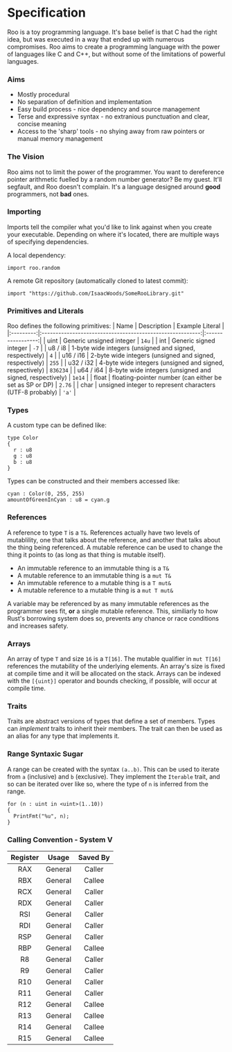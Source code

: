 # Specification
Roo is a toy programming language. It's base belief is that C had the right idea, but was executed
in a way that ended up with numerous compromises. Roo aims to create a programming language with the
power of languages like C and C++, but without some of the limitations of powerful languages.

### Aims
* Mostly procedural
* No separation of definition and implementation
* Easy build process - nice dependency and source management
* Terse and expressive syntax - no extranious punctuation and clear, concise meaning
* Access to the 'sharp' tools - no shying away from raw pointers or manual memory management

### The Vision
Roo aims not to limit the power of the programmer. You want to dereference pointer arithmetic fuelled by a random
number generator? Be my guest. It'll segfault, and Roo doesn't complain. It's a language designed around **good**
programmers, not **bad** ones.

### Importing
Imports tell the compiler what you'd like to link against when you create your executable. Depending on
where it's located, there are multiple ways of specifying dependencies.

A local dependency:
``` roo
import roo.random
```

A remote Git repository (automatically cloned to latest commit):
``` roo
import "https://github.com/IsaacWoods/SomeRooLibrary.git"
```

### Primitives and Literals
Roo defines the following primitives:
| Name      | Description                                               | Example Literal   |
|:---------:|:---------------------------------------------------------:|:-----------------:|
| uint      | Generic unsigned integer                                  | `14u`             |
| int       | Generic signed integer                                    | `-7`              |
| u8 / i8   | 1-byte wide integers (unsigned and signed, respectively)  | `4`               |
| u16 / i16 | 2-byte wide integers (unsigned and signed, respectively)  | `255`             |
| u32 / i32 | 4-byte wide integers (unsigned and signed, respectively)  | `836234`          |
| u64 / i64 | 8-byte wide integers (unsigned and signed, respectively)  | `1e14`            |
| float     | floating-pointer number (can either be set as SP or DP)   | `2.76`            |
| char      | unsigned integer to represent characters (UTF-8 probably) | `'a'`             |

### Types
A custom type can be defined like:
``` roo
type Color
{
  r : u8
  g : u8
  b : u8
}
```

Types can be constructed and their members accessed like:
``` roo
cyan : Color(0, 255, 255)
amountOfGreenInCyan : u8 = cyan.g
```

### References
A reference to type `T` is a `T&`. References actually have two levels of mutablility, one that talks about the reference,
and another that talks about the thing being  referenced. A mutable reference can be used to change the thing it points to (as long as
that thing is mutable itself).

* An immutable reference to an immutable thing is a `T&`
* A mutable reference to an immutable thing is a `mut T&`
* An immutable reference to a mutable thing is a `T mut&`
* A mutable reference to a mutable thing is a `mut T mut&`

A variable may be referenced by as many immutable references as the programmer sees fit, **or** a single mutable reference. This, similiarly
to how Rust's borrowing system does so, prevents any chance or race conditions and increases safety.

### Arrays
An array of type `T` and size `16` is a `T[16]`. The mutable qualifier in `mut T[16]` references the mutability of the underlying elements.
An array's size is fixed at compile time and it will be allocated on the stack. Arrays can be indexed with the `[{uint}]` operator and bounds
checking, if possible, will occur at compile time.

### Traits
Traits are abstract versions of types that define a set of members. Types can *implement* traits to inherit their
members. The trait can then be used as an alias for any type that implements it.

### Range Syntaxic Sugar
A range can be created with the syntax `(a..b)`. This can be used to iterate from `a` (inclusive) and `b` (exclusive).
They implement the `Iterable` trait, and so can be iterated over like so, where the type of `n` is inferred from the range.
``` roo
for (n : uint in <uint>(1..10))
{
  PrintFmt("%u", n);
}
```

### Calling Convention - System V
| Register | Usage   | Saved By |
|:--------:|:-------:|:--------:|
| RAX      | General | Caller   |
| RBX      | General | Callee   |
| RCX      | General | Caller   |
| RDX      | General | Caller   |
| RSI      | General | Caller   |
| RDI      | General | Caller   |
| RSP      | General | Caller   |
| RBP      | General | Callee   |
| R8       | General | Caller   |
| R9       | General | Caller   |
| R10      | General | Caller   |
| R11      | General | Caller   |
| R12      | General | Callee   |
| R13      | General | Callee   |
| R14      | General | Callee   |
| R15      | General | Callee   |
